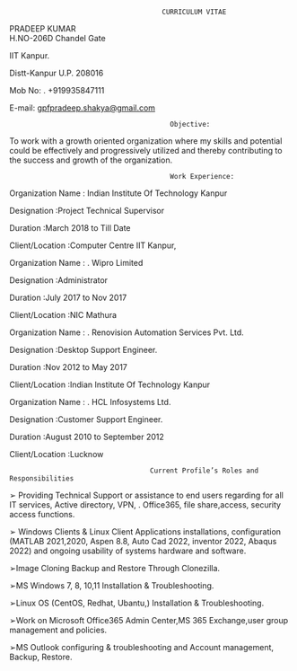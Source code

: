                                           CURRICULUM VITAE
PRADEEP KUMAR        
H.NO-206D Chandel Gate

IIT Kanpur.

Distt-Kanpur U.P. 208016

Mob No: . +919935847111

E-mail: gpfpradeep.shakya@gmail.com


                                            Objective:
To work with a growth oriented organization where my skills and potential could be effectively and progressively utilized and thereby contributing to the success and growth of the organization.

                                            Work Experience:

   Organization Name : Indian Institute Of Technology Kanpur
   
   Designation :Project Technical Supervisor
   
   Duration :March 2018 to Till Date
   
   Client/Location :Computer Centre IIT Kanpur,
  
    
   Organization Name : . Wipro Limited
   
   Designation :Administrator
   
   Duration :July 2017 to Nov 2017
   
   Client/Location :NIC Mathura

  Organization Name : . Renovision Automation Services Pvt. Ltd.
  
  Designation :Desktop Support Engineer.
  
  Duration :Nov 2012 to May 2017
  
  Client/Location :Indian Institute Of Technology Kanpur
  
  Organization Name : . HCL Infosystems Ltd.
  
  Designation :Customer Support Engineer.
  
  Duration :August 2010 to September 2012
  
  Client/Location :Lucknow
  
                                       Current Profile’s Roles and Responsibilities

➢ Providing Technical Support or assistance to end users regarding for all IT services, Active directory, VPN, . Office365, file share,access, security access functions.

➢ Windows Clients & Linux Client Applications installations, configuration (MATLAB 2021,2020, Aspen 8.8,
Auto Cad 2022, inventor 2022, Abaqus 2022) and ongoing usability of systems hardware and software.

➢Image Cloning Backup and Restore Through Clonezilla.

➢MS Windows 7, 8, 10,11 Installation & Troubleshooting.

➢Linux OS (CentOS, Redhat, Ubantu,) Installation & Troubleshooting.

➢Work on Microsoft Office365 Admin Center,MS 365 Exchange,user group management and policies.

➢MS Outlook configuring & troubleshooting and Account management, Backup, Restore.
